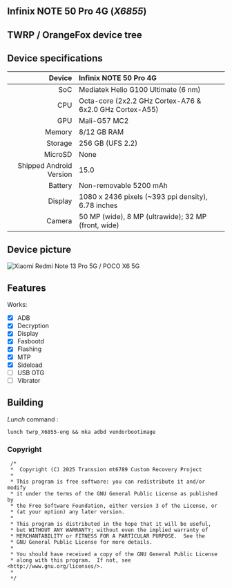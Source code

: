 ## Infinix NOTE 50 Pro 4G (_X6855_)
## TWRP / OrangeFox device tree

## Device specifications

Device                  | Infinix NOTE 50 Pro 4G
-----------------------:|:-----------------------------------------
SoC                     | Mediatek Helio G100 Ultimate (6 nm)
CPU                     | Octa-core (2x2.2 GHz Cortex-A76 & 6x2.0 GHz Cortex-A55)
GPU                     | Mali-G57 MC2
Memory                  | 8/12 GB RAM
Storage                 | 256 GB (UFS 2.2)
MicroSD                 | None
Shipped Android Version | 15.0
Battery                 | Non-removable 5200 mAh
Display                 | 1080 x 2436 pixels (~393 ppi density), 6.78 inches
Camera                  | 50 MP (wide), 8 MP (ultrawide); 32 MP (front, wide)

## Device picture

![ Xiaomi Redmi Note 13 Pro 5G / POCO X6 5G ](https://fdn2.gsmarena.com/vv/pics/infinix/infinix-note50-pro-2.jpg "Infinix NOTE 50 Pro 4G")

## Features

Works:

- [X] ADB
- [X] Decryption
- [X] Display
- [X] Fasbootd
- [X] Flashing
- [X] MTP
- [X] Sideload
- [ ] USB OTG
- [ ] Vibrator

## Building

_Lunch_ command :

```
lunch twrp_X6855-eng && mka adbd vendorbootimage
```

### Copyright
 ```
  /*
  *  Copyright (C) 2025 Transsion mt6789 Custom Recovery Project
  *
  * This program is free software: you can redistribute it and/or modify
  * it under the terms of the GNU General Public License as published by
  * the Free Software Foundation, either version 3 of the License, or
  * (at your option) any later version.
  *
  * This program is distributed in the hope that it will be useful,
  * but WITHOUT ANY WARRANTY; without even the implied warranty of
  * MERCHANTABILITY or FITNESS FOR A PARTICULAR PURPOSE.  See the
  * GNU General Public License for more details.
  *
  * You should have received a copy of the GNU General Public License
  * along with this program.  If not, see <http://www.gnu.org/licenses/>.
  *
  */
  ```
